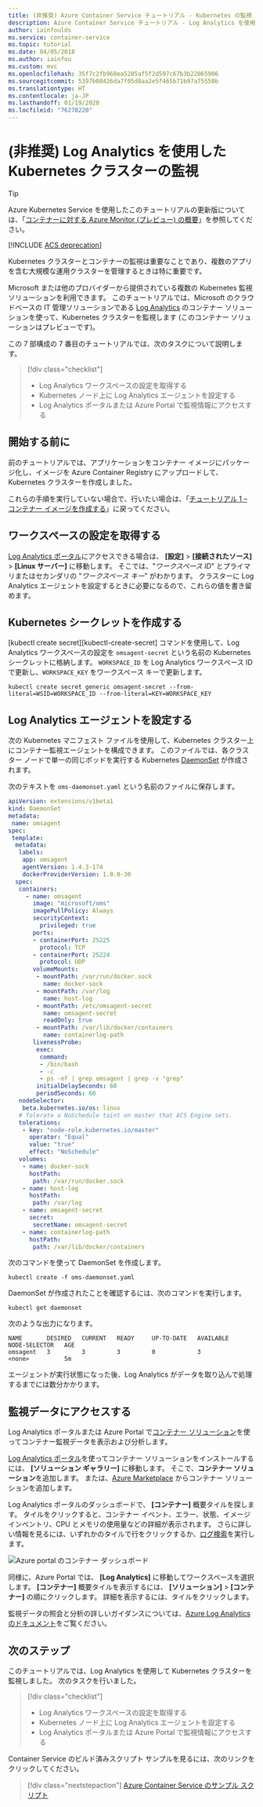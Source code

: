 ```yaml
---
title: (非推奨) Azure Container Service チュートリアル - Kubernetes の監視
description: Azure Container Service チュートリアル - Log Analytics を使用した Kubernetes の監視
author: iainfoulds
ms.service: container-service
ms.topic: tutorial
ms.date: 04/05/2018
ms.author: iainfou
ms.custom: mvc
ms.openlocfilehash: 35f7c2fb968ea5285af5f2d597c67b3b22065906
ms.sourcegitcommit: 5397b08426da7f05d8aa2e5f465b71b97a75550b
ms.translationtype: HT
ms.contentlocale: ja-JP
ms.lasthandoff: 01/19/2020
ms.locfileid: "76278220"
---
```

# <a name="deprecated-monitor-a-kubernetes-cluster-with-log-analytics"></a>(非推奨) Log Analytics を使用した Kubernetes クラスターの監視

> [!TIP]
> Azure Kubernetes Service を使用したこのチュートリアルの更新版については、「[コンテナーに対する Azure Monitor (プレビュー) の概要](../../azure-monitor/insights/container-insights-overview.md)」を参照してください。

[!INCLUDE [ACS deprecation](../../../includes/container-service-kubernetes-deprecation.md)]

Kubernetes クラスターとコンテナーの監視は重要なことであり、複数のアプリを含む大規模な運用クラスターを管理するときは特に重要です。

Microsoft または他のプロバイダーから提供されている複数の Kubernetes 監視ソリューションを利用できます。 このチュートリアルでは、Microsoft のクラウドベースの IT 管理ソリューションである [Log Analytics](../../operations-management-suite/operations-management-suite-overview.md) のコンテナー ソリューションを使って、Kubernetes クラスターを監視します (このコンテナー ソリューションはプレビューです)。

この 7 部構成の 7 番目のチュートリアルでは、次のタスクについて説明します。

> [!div class="checklist"]
> * Log Analytics ワークスペースの設定を取得する
> * Kubernetes ノード上に Log Analytics エージェントを設定する
> * Log Analytics ポータルまたは Azure Portal で監視情報にアクセスする

## <a name="before-you-begin"></a>開始する前に

前のチュートリアルでは、アプリケーションをコンテナー イメージにパッケージ化し、イメージを Azure Container Registry にアップロードして、Kubernetes クラスターを作成しました。

これらの手順を実行していない場合で、行いたい場合は、「[チュートリアル 1 – コンテナー イメージを作成する](./container-service-tutorial-kubernetes-prepare-app.md)」に戻ってください。

## <a name="get-workspace-settings"></a>ワークスペースの設定を取得する

[Log Analytics ポータル](https://mms.microsoft.com)にアクセスできる場合は、 **[設定]**  >  **[接続されたソース]**  >  **[Linux サーバー]** に移動します。 そこでは、"*ワークスペース ID*" とプライマリまたはセカンダリの "*ワークスペース キー*" がわかります。 クラスターに Log Analytics エージェントを設定するときに必要になるので、これらの値を書き留めます。

## <a name="create-kubernetes-secret"></a>Kubernetes シークレットを作成する

[kubectl create secret][kubectl-create-secret] コマンドを使用して、Log Analytics ワークスペースの設定を `omsagent-secret` という名前の Kubernetes シークレットに格納します。 `WORKSPACE_ID` を Log Analytics ワークスペース ID で更新し、`WORKSPACE_KEY` をワークスペース キーで更新します。

```console
kubectl create secret generic omsagent-secret --from-literal=WSID=WORKSPACE_ID --from-literal=KEY=WORKSPACE_KEY
```

## <a name="set-up-log-analytics-agents"></a>Log Analytics エージェントを設定する

次の Kubernetes マニフェスト ファイルを使用して、Kubernetes クラスター上にコンテナー監視エージェントを構成できます。 このファイルでは、各クラスター ノードで単一の同じポッドを実行する Kubernetes [DaemonSet](https://kubernetes.io/docs/concepts/workloads/controllers/daemonset/) が作成されます。

次のテキストを `oms-daemonset.yaml` という名前のファイルに保存します。

```YAML
apiVersion: extensions/v1beta1
kind: DaemonSet
metadata:
 name: omsagent
spec:
 template:
  metadata:
   labels:
    app: omsagent
    agentVersion: 1.4.3-174
    dockerProviderVersion: 1.0.0-30
  spec:
   containers:
     - name: omsagent
       image: "microsoft/oms"
       imagePullPolicy: Always
       securityContext:
         privileged: true
       ports:
       - containerPort: 25225
         protocol: TCP
       - containerPort: 25224
         protocol: UDP
       volumeMounts:
        - mountPath: /var/run/docker.sock
          name: docker-sock
        - mountPath: /var/log
          name: host-log
        - mountPath: /etc/omsagent-secret
          name: omsagent-secret
          readOnly: true
        - mountPath: /var/lib/docker/containers
          name: containerlog-path
       livenessProbe:
        exec:
         command:
         - /bin/bash
         - -c
         - ps -ef | grep omsagent | grep -v "grep"
        initialDelaySeconds: 60
        periodSeconds: 60
   nodeSelector:
    beta.kubernetes.io/os: linux
   # Tolerate a NoSchedule taint on master that ACS Engine sets.
   tolerations:
    - key: "node-role.kubernetes.io/master"
      operator: "Equal"
      value: "true"
      effect: "NoSchedule"
   volumes:
    - name: docker-sock
      hostPath:
       path: /var/run/docker.sock
    - name: host-log
      hostPath:
       path: /var/log
    - name: omsagent-secret
      secret:
       secretName: omsagent-secret
    - name: containerlog-path
      hostPath:
       path: /var/lib/docker/containers
```

次のコマンドを使って DaemonSet を作成します。

```azurecli-interactive
kubectl create -f oms-daemonset.yaml
```

DaemonSet が作成されたことを確認するには、次のコマンドを実行します。

```azurecli-interactive
kubectl get daemonset
```

次のような出力になります。

```azurecli-interactive
NAME       DESIRED   CURRENT   READY     UP-TO-DATE   AVAILABLE   NODE-SELECTOR   AGE
omsagent   3         3         3         0            3           <none>          5m
```

エージェントが実行状態になった後、Log Analytics がデータを取り込んで処理するまでには数分かかります。

## <a name="access-monitoring-data"></a>監視データにアクセスする

Log Analytics ポータルまたは Azure Portal で[コンテナー ソリューション](../../azure-monitor/insights/containers.md)を使ってコンテナー監視データを表示および分析します。

[Log Analytics ポータル](https://mms.microsoft.com)を使ってコンテナー ソリューションをインストールするには、 **[ソリューション ギャラリー]** に移動します。 そこで、**コンテナー ソリューション**を追加します。 または、[Azure Marketplace](https://azuremarketplace.microsoft.com/marketplace/apps/microsoft.containersoms?tab=Overview) からコンテナー ソリューションを追加します。

Log Analytics ポータルのダッシュボードで、 **[コンテナー]** 概要タイルを探します。 タイルをクリックすると、コンテナー イベント、エラー、状態、イメージ インベントリ、CPU とメモリの使用量などの詳細が表示されます。 さらに詳しい情報を見るには、いずれかのタイルで行をクリックするか、[ログ検索](../../log-analytics/log-analytics-log-searches.md)を実行します。

![Azure portal のコンテナー ダッシュボード](./media/container-service-tutorial-kubernetes-monitor/oms-containers-dashboard.png)

同様に、Azure Portal では、 **[Log Analytics]** に移動してワークスペースを選択します。 **[コンテナー]** 概要タイルを表示するには、 **[ソリューション]**  >  **[コンテナー]** の順にクリックします。 詳細を表示するには、タイルをクリックします。

監視データの照会と分析の詳しいガイダンスについては、[Azure Log Analytics のドキュメント](../../azure-monitor/log-query/log-query-overview.md)をご覧ください。

## <a name="next-steps"></a>次のステップ

このチュートリアルでは、Log Analytics を使用して Kubernetes クラスターを監視しました。 次のタスクを行いました。

> [!div class="checklist"]
> * Log Analytics ワークスペースの設定を取得する
> * Kubernetes ノード上に Log Analytics エージェントを設定する
> * Log Analytics ポータルまたは Azure Portal で監視情報にアクセスする


Container Service のビルド済みスクリプト サンプルを見るには、次のリンクをクリックしてください。

> [!div class="nextstepaction"]
> [Azure Container Service のサンプル スクリプト](cli-samples.md)
